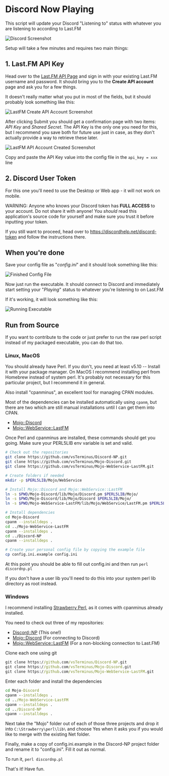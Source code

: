 # Discord Now Playing

This script will update your Discord "Listening to" status with whatever you are listening to according to Last.FM

![Discord Screenshot](/img/sidebar-big.png)

Setup will take a few minutes and requires two main things:

## **1. Last.FM API Key**

Head over to the [Last.FM API Page](https://www.last.fm/api/account/create) and sign in with your existing Last.FM username and password. It should bring you to the **Create API account** page and ask you for a few things.

It doesn't really matter what you put in most of the fields, but it should probably look something like this:

![LastFM Create API Account Screenshot](/img/create-account.png)

After clicking Submit you should get a confirmation page with two items: *API Key* and *Shared Secret*. The API Key is the only one you need for this, but I recommend you save both for future use just in case, as they don't actually provide a way to retrieve these later.

![LastFM API Account Created Screenshot](/img/account-created.png)

Copy and paste the API Key value into the config file in the `api_key = xxx` line

## **2. Discord User Token**

For this one you'll need to use the Desktop or Web app - it will not work on mobile.

WARNING: Anyone who knows your Discord token has **FULL ACCESS** to your account. Do not share it with anyone!
You *should* read this application's source code for yourself and make sure you trust it before inputting your token.

If you still want to proceed, head over to https://discordhelp.net/discord-token and follow the instructions there. 

## When you're done

Save your config file as "*config.ini*" and it should look something like this:

![Finished Config File](/img/config.png)

Now just run the executable. It should connect to Discord and immediately start setting your "*Playing*" status to whatever you're listening to on Last.FM

If it's working, it will look something like this:

![Running Executable](/img/running.png)



## Run from Source

If you want to contribute to the code or just prefer to run the raw perl script instead of my packaged executable, you can do that too.

### Linux, MacOS

You should already have Perl. If you don't, you need at least v5.10 -- Install it with your package manager.
On MacOS I recommend installing perl from Homebrew instead of system perl. It's probably not necessary for this particular project, but I recommend it in general.

Also install "cpanminus", an excellent tool for managing CPAN modules.

Most of the dependencies can be installed automatically using `cpanm`, but there are two which are still manual installations until I can get them into CPAN.
- [Mojo::Discord](https://github.com/vsTerminus/Mojo-Discord)
- [Mojo::WebService::LastFM](https://github.com/vsTerminus/Mojo-WebService-LastFM)

Once Perl and cpanminus are installed, these commands should get you going.
Make sure your PERL5LIB env variable is set and valid.

```bash
# Check out the repositories
git clone https://github.com/vsTerminus/Discord-NP.git
git clone https://github.com/vsTerminus/Mojo-Discord.git
git clone https://github.com/vsTerminus/Mojo-WebService-LastFM.git

# Create folders if needed
mkdir -p $PERL5LIB/Mojo/WebService

# Install Mojo::Discord and Mojo::WebService::LastFM
ln -s $PWD/Mojo-Discord/lib/Mojo/Discord.pm $PERL5LIB/Mojo/
ln -s $PWD/Mojo-Discord/lib/Mojo/Discord $PERL5LIB/Mojo/
ln -s $PWD/Mojo-WebService-LastFM/lib/Mojo/WebService/LastFM.pm $PERL5LIB/Mojo/WebService/LastFM.pm

# Install dependencies
cd Mojo-Discord
cpanm --installdeps .
cd ../Mojo-WebService-LastFM
cpanm --installdeps .
cd ../Discord-NP
cpanm --installdeps .

# Create your personal config file by copying the example file
cp config.ini.example config.ini
```

At this point you should be able to fill out config.ini and then run `perl discordnp.pl`

If you don't have a user lib you'll need to do this into your system perl lib directory as root instead.

### Windows

I recommend installing [Strawberry Perl](http://strawberryperl.com/), as it comes with cpanminus already installed.

You need to check out three of my repositories:

- [Discord::NP](https://github.com/vsTerminus/Discord-NP) (This one!)
- [Mojo::Discord](https://github.com/vsTerminus/Mojo-Discord) (For connecting to Discord)
- [Mojo::WebService::LastFM](https://github.com/vsTerminus/Mojo-WebService-LastFM) (For a non-blocking connection to Last.FM)

Clone each one using git

```cmd
git clone https://github.com/vsTerminus/Discord-NP.git
git clone https://github.com/vsTerminus/Mojo-Discord.git
git clone https://github.com/vsTerminus/Mojo-WebService-LastFM.git
```

Enter each folder and install the dependencies

```cmd
cd Mojo-Discord
cpanm --installdeps .
cd ../Mojo-WebService-LastFM
cpanm --installdeps .
cd ../Discord-NP
cpanm --installdeps .
```

Next take the "Mojo" folder out of each of those three projects and drop it into `C:\Strawberry\perl\lib\` and choose Yes when it asks you if you would like to merge with the existing Net folder.

Finally, make a copy of config.ini.example in the Discord-NP project folder and rename it to "config.ini". Fill it out as normal.

To run it, `perl discordnp.pl`

That's it! Have fun.

